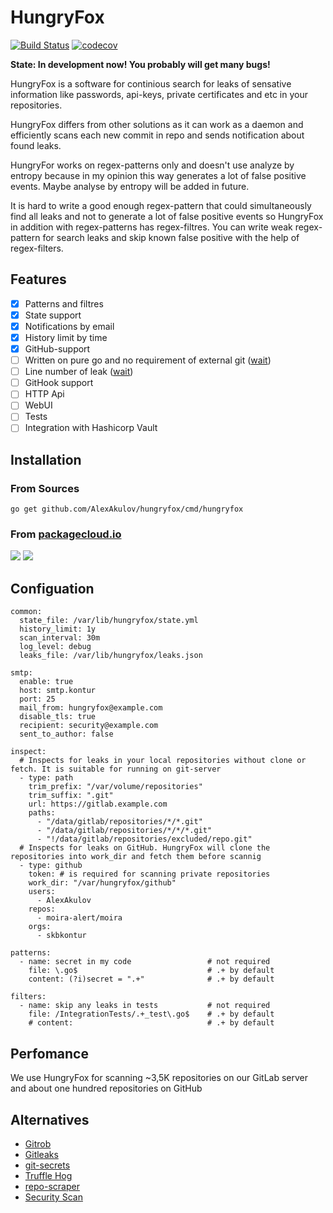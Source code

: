 # HungryFox

[![Build Status](https://travis-ci.org/AlexAkulov/hungryfox.svg?branch=master)](https://travis-ci.org/AlexAkulov/hungryfox)
[![codecov](https://codecov.io/gh/AlexAkulov/hungryfox/branch/master/graph/badge.svg)](https://codecov.io/gh/AlexAkulov/hungryfox)


**State: In development now! You probably will get many bugs!**

HungryFox is a software for continious search for leaks of sensative information like passwords, api-keys, private certificates and etc in your repositories.

HungryFox differs from other solutions as it can work as a daemon and efficiently scans each new commit in repo and sends notification about found leaks.

HungryFor works on regex-patterns only and doesn't use analyze by entropy because in my opinion this way generates a lot of false positive events. Maybe analyse by entropy will be added in future.

It is hard to write a good enough regex-pattern that could simultaneously find all leaks and not to generate a lot of false positive events so HungryFox in addition with regex-patterns has regex-filtres. You can write weak regex-pattern for search leaks and skip known false positive with the help of regex-filters.


## Features
- [x] Patterns and filtres
- [x] State support
- [x] Notifications by email
- [x] History limit by time
- [x] GitHub-support
- [ ] Written on pure go and no requirement of external git ([wait](https://github.com/src-d/go-git/issues/757))
- [ ] Line number of leak ([wait](https://github.com/src-d/go-git/issues/806))
- [ ] GitHook support
- [ ] HTTP Api
- [ ] WebUI
- [ ] Tests
- [ ] Integration with Hashicorp Vault

## Installation

### From Sources

```
go get github.com/AlexAkulov/hungryfox/cmd/hungryfox
```

### From [packagecloud.io](https://packagecloud.io/AlexAkulov/hungryfox-unstable)

[![](https://img.shields.io/badge/deb-packagecloud.io-844fec.svg)](https://packagecloud.io/AlexAkulov/hungryfox-unstable/install#bash-deb)
[![](https://img.shields.io/badge/rpm-packagecloud.io-844fec.svg)](https://packagecloud.io/AlexAkulov/hungryfox-unstable/install#bash-rpm)


## Configuation
```
common:
  state_file: /var/lib/hungryfox/state.yml
  history_limit: 1y
  scan_interval: 30m
  log_level: debug
  leaks_file: /var/lib/hungryfox/leaks.json

smtp:
  enable: true
  host: smtp.kontur
  port: 25
  mail_from: hungryfox@example.com
  disable_tls: true
  recipient: security@example.com
  sent_to_author: false

inspect:
  # Inspects for leaks in your local repositories without clone or fetch. It is suitable for running on git-server
  - type: path
    trim_prefix: "/var/volume/repositories"
    trim_suffix: ".git"
    url: https://gitlab.example.com
    paths:
      - "/data/gitlab/repositories/*/*.git"
      - "/data/gitlab/repositories/*/*/*.git"
      - "!/data/gitlab/repositories/excluded/repo.git"
  # Inspects for leaks on GitHub. HungryFox will clone the repositories into work_dir and fetch them before scannig
  - type: github
    token: # is required for scanning private repositories
    work_dir: "/var/hungryfox/github"
    users:
      - AlexAkulov
    repos:
      - moira-alert/moira
    orgs:
      - skbkontur

patterns:
  - name: secret in my code                 # not required
    file: \.go$                             # .+ by default
    content: (?i)secret = ".+"              # .+ by default

filters:
  - name: skip any leaks in tests           # not required
    file: /IntegrationTests/.+_test\.go$    # .+ by default
    # content:                              # .+ by default
```
## Perfomance
We use HungryFox for scanning ~3,5K repositories on our GitLab server and about one hundred repositories on GitHub

## Alternatives
- [Gitrob](https://github.com/michenriksen/gitrob)
- [Gitleaks](https://github.com/zricethezav/gitleaks)
- [git-secrets](https://github.com/awslabs/git-secrets)
- [Truffle Hog](https://github.com/dxa4481/truffleHog)
- [repo-scraper](https://github.com/dssg/repo-scraper)
- [Security Scan](https://github.com/onetwopunch/security-scan)
